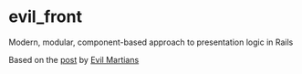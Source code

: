 # evil_front
Modern, modular, component-based approach to presentation logic in Rails

Based on the [post](https://evilmartians.com/chronicles/evil-front-part-1) by [Evil Martians](https://evilmartians.com/)
